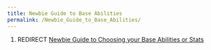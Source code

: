```yaml
---
title: Newbie Guide to Base Abilities
permalink: /Newbie_Guide_to_Base_Abilities/
---
```


1.  REDIRECT [Newbie Guide to Choosing your Base Abilities or
    Stats](Newbie_Guide_to_Choosing_your_Base_Abilities_or_Stats "wikilink")